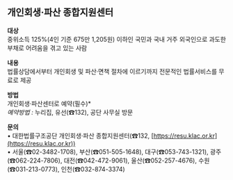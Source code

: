 ## 개인회생·파산 종합지원센터

**대상**  
중위소득 125%(4인 기준 675만 1,205원) 이하인 국민과 국내 거주 외국인으로 과도한 부채로 어려움을 겪고 있는 사람

**내용**  
법률상담에서부터 개인회생 및 파산·면책 절차에 이르기까지 전문적인 법률서비스를 무료로 제공

**방법**  
개인회생·파산센터로 예약(필수)*  
*예약방법 :* 누리집, 유선(☎132), 공단 사무실 방문

**문의**  
• 대한법률구조공단 개인회생·파산 종합지원센터(☎132, [https://resu.klac.or.kr](https://resu.klac.or.kr))  
• 서울(☎02-3482-1708), 부산(☎051-505-1648), 대구(☎053-743-1321), 광주(☎062-224-7806), 대전(☎042-472-9061), 울산(☎052-257-4676), 수원(☎031-213-0773), 인천(☎032-874-3374)